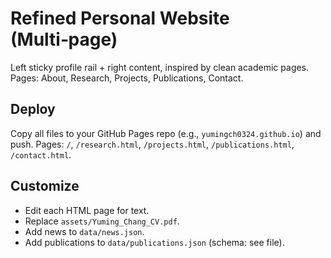 # Refined Personal Website (Multi‑page)
Left sticky profile rail + right content, inspired by clean academic pages. Pages: About, Research, Projects, Publications, Contact.

## Deploy
Copy all files to your GitHub Pages repo (e.g., `yumingch0324.github.io`) and push. Pages: `/`, `/research.html`, `/projects.html`, `/publications.html`, `/contact.html`.

## Customize
- Edit each HTML page for text.
- Replace `assets/Yuming_Chang_CV.pdf`.
- Add news to `data/news.json`.
- Add publications to `data/publications.json` (schema: see file).
